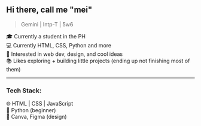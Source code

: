 ## Hi there, call me "mei"
> Gemini | Intp-T | 5w6

🎓 Currently a student in the PH  
💻 Currently HTML, CSS, Python and more  
🌌 Interested in web dev, design, and cool ideas  
📚 Likes exploring + building little projects (ending up not finishing most of them)  

---

### Tech Stack:
🌐 HTML | CSS | JavaScript  
🐍 Python (beginner)  
🎨 Canva, Figma (design)  
